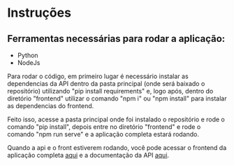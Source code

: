 
<h1>Instruções</h1>

<h2>Ferramentas necessárias para rodar a aplicação:</h2>
<ul class="lista">
<li>Python</li>
<li>NodeJs</li>
</ul>

<p>Para rodar o código, em primeiro lugar é necessário instalar as dependencias da API dentro da pasta principal (onde será baixado o repositório) utilizando "pip install requirements" e, logo após, dentro do diretório "frontend" utilizar o comando "npm i" ou "npm install" para instalar as dependencias do frontend.</p>

<p>Feito isso, acesse a pasta principal onde foi instalado o repositório e rode o comando "pip install", depois entre no diretório "frontend" e rode o comando "npm run serve" e a aplicação completa estará rodando.</p>

<p>Quando a api e o front estiverem rodando, você pode acessar o frontend da aplicação completa <a href="http://localhost:8080" target="_blank">aqui</a> e a documentação da API <a href="http://localhost:5000/docs" target="_blank">aqui</a>.</p>
